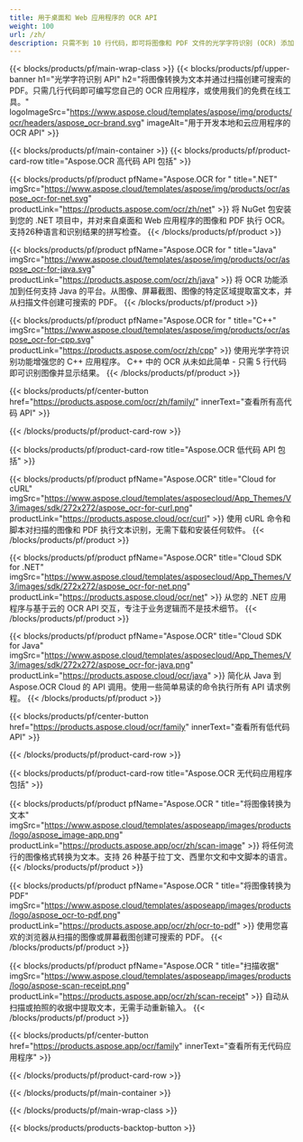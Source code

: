 ```yaml
---
title: 用于桌面和 Web 应用程序的 OCR API
weight: 100
url: /zh/
description: 只需不到 10 行代码，即可将图像和 PDF 文件的光学字符识别 (OCR) 添加到您的 .NET、Java 和 C++ 应用程序中。
---
```


{{< blocks/products/pf/main-wrap-class >}}
{{< blocks/products/pf/upper-banner h1="光学字符识别 API" h2="将图像转换为文本并通过扫描创建可搜索的 PDF。只需几行代码即可编写您自己的 OCR 应用程序，或使用我们的免费在线工具。" logoImageSrc="https://www.aspose.cloud/templates/aspose/img/products/ocr/headers/aspose_ocr-brand.svg" imageAlt="用于开发本地和云应用程序的 OCR API" >}}

{{< blocks/products/pf/main-container >}}
{{< blocks/products/pf/product-card-row title="Aspose.OCR 高代码 API 包括" >}}

{{< blocks/products/pf/product pfName="Aspose.OCR for " title=".NET" imgSrc="https://www.aspose.cloud/templates/aspose/img/products/ocr/aspose_ocr-for-net.svg" productLink="https://products.aspose.com/ocr/zh/net" >}}
将 NuGet 包安装到您的 .NET 项目中，并对来自桌面和 Web 应用程序的图像和 PDF 执行 OCR。支持26种语言和识别结果的拼写检查。
{{< /blocks/products/pf/product >}}

{{< blocks/products/pf/product pfName="Aspose.OCR for " title="Java" imgSrc="https://www.aspose.cloud/templates/aspose/img/products/ocr/aspose_ocr-for-java.svg" productLink="https://products.aspose.com/ocr/zh/java" >}}
将 OCR 功能添加到任何支持 Java 的平台。从图像、屏幕截图、图像的特定区域提取富文本，并从扫描文件创建可搜索的 PDF。
{{< /blocks/products/pf/product >}}

{{< blocks/products/pf/product pfName="Aspose.OCR for " title="C++" imgSrc="https://www.aspose.cloud/templates/aspose/img/products/ocr/aspose_ocr-for-cpp.svg" productLink="https://products.aspose.com/ocr/zh/cpp" >}}
使用光学字符识别功能增强您的 C++ 应用程序。 C++ 中的 OCR 从未如此简单 - 只需 5 行代码即可识别图像并显示结果。
{{< /blocks/products/pf/product >}}

{{< blocks/products/pf/center-button href="https://products.aspose.com/ocr/zh/family/" innerText="查看所有高代码 API" >}}

{{< /blocks/products/pf/product-card-row >}}

{{< blocks/products/pf/product-card-row title="Aspose.OCR 低代码 API 包括" >}}

{{< blocks/products/pf/product pfName="Aspose.OCR" title="Cloud for cURL" imgSrc="https://www.aspose.cloud/templates/asposecloud/App_Themes/V3/images/sdk/272x272/aspose_ocr-for-curl.png" productLink="https://products.aspose.cloud/ocr/curl" >}}
使用 cURL 命令和脚本对扫描的图像和 PDF 执行文本识别，无需下载和安装任何软件。
{{< /blocks/products/pf/product >}}

{{< blocks/products/pf/product pfName="Aspose.OCR" title="Cloud SDK for .NET" imgSrc="https://www.aspose.cloud/templates/asposecloud/App_Themes/V3/images/sdk/272x272/aspose_ocr-for-net.png" productLink="https://products.aspose.cloud/ocr/net" >}}
从您的 .NET 应用程序与基于云的 OCR API 交互，专注于业务逻辑而不是技术细节。
{{< /blocks/products/pf/product >}}

{{< blocks/products/pf/product pfName="Aspose.OCR" title="Cloud SDK for Java" imgSrc="https://www.aspose.cloud/templates/asposecloud/App_Themes/V3/images/sdk/272x272/aspose_ocr-for-java.png" productLink="https://products.aspose.cloud/ocr/java" >}}
简化从 Java 到 Aspose.OCR Cloud 的 API 调用。使用一些简单易读的命令执行所有 API 请求例程。
{{< /blocks/products/pf/product >}}

{{< blocks/products/pf/center-button href="https://products.aspose.cloud/ocr/family" innerText="查看所有低代码 API" >}}

{{< /blocks/products/pf/product-card-row >}}

{{< blocks/products/pf/product-card-row title="Aspose.OCR 无代码应用程序包括" >}}

{{< blocks/products/pf/product pfName="Aspose.OCR " title="将图像转换为文本" imgSrc="https://www.aspose.cloud/templates/asposeapp/images/products/logo/aspose_image-app.png" productLink="https://products.aspose.app/ocr/zh/scan-image" >}}
将任何流行的图像格式转换为文本。支持 26 种基于拉丁文、西里尔文和中文脚本的语言。
{{< /blocks/products/pf/product >}}

{{< blocks/products/pf/product pfName="Aspose.OCR " title="将图像转换为 PDF" imgSrc="https://www.aspose.cloud/templates/asposeapp/images/products/logo/aspose_ocr-to-pdf.png" productLink="https://products.aspose.app/ocr/zh/ocr-to-pdf" >}}
使用您喜欢的浏览器从扫描的图像或屏幕截图创建可搜索的 PDF。
{{< /blocks/products/pf/product >}}

{{< blocks/products/pf/product pfName="Aspose.OCR " title="扫描收据" imgSrc="https://www.aspose.cloud/templates/asposeapp/images/products/logo/aspose-scan-receipt.png" productLink="https://products.aspose.app/ocr/zh/scan-receipt" >}}
自动从扫描或拍照的收据中提取文本，无需手动重新输入。
{{< /blocks/products/pf/product >}}

{{< blocks/products/pf/center-button href="https://products.aspose.app/ocr/family" innerText="查看所有无代码应用程序" >}}

{{< /blocks/products/pf/product-card-row >}}

{{< /blocks/products/pf/main-container >}}

{{< /blocks/products/pf/main-wrap-class >}}

{{< blocks/products/products-backtop-button >}}